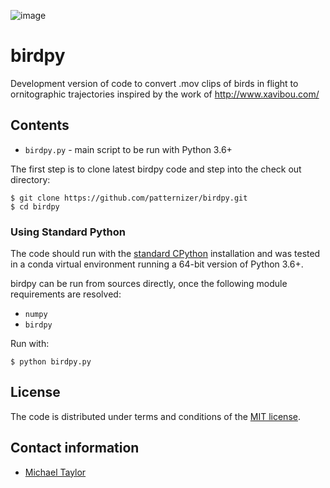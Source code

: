 ![image](https://user-images.githubusercontent.com/5902974/60060221-8be28200-96e7-11e9-9b81-20258659aa0c.png)

# birdpy

Development version of code to convert .mov clips of birds in flight to ornitographic trajectories inspired by
the work of http://www.xavibou.com/

## Contents

* `birdpy.py` - main script to be run with Python 3.6+

The first step is to clone latest birdpy code and step into the check out directory: 

    $ git clone https://github.com/patternizer/birdpy.git
    $ cd birdpy
    
### Using Standard Python 

The code should run with the [standard CPython](https://www.python.org/downloads/) installation and was tested 
in a conda virtual environment running a 64-bit version of Python 3.6+.

birdpy can be run from sources directly, once the following module requirements are resolved:

* `numpy`
* `birdpy`

Run with:

    $ python birdpy.py
        
## License

The code is distributed under terms and conditions of the [MIT license](https://opensource.org/licenses/MIT).

## Contact information

* [Michael Taylor](https://patternizer.github.io)


